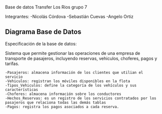 Base de datos Transfer Los Rios grupo 7

Integrantes: 
-Nicolás Córdova
-Sebastián Cuevas
-Angelo Ortiz

## Diagrama Base de Datos


Especificación de la base de datos:

Sistema que permite gestionar las operaciones de una empresa de transporte de pasajeros, incluyendo reservas, vehiculos, choferes, pagos y tarifas.
```
-Pasajeros: almacena información de los clientes que utilian el servicio 
-Vehiculos: registran los móviles disponibles en la flota 
-Tipos_Vehiculos: define la categoría de los vehículos y sus características
-Choferes: almacena información sobre los conductores
-Hechos_Reservas: es un registro de los servicios contratados por los pasajeros que relaciona todas las demás tablas
-Pagos: registra los pagos asociados a cada reserva.
```
